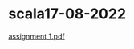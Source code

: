 # scala17-08-2022
[assignment 1.pdf](https://github.com/Deelip918/scala17-08-2022/files/9365277/assignment.1.pdf)
